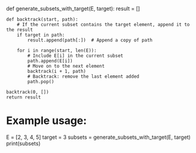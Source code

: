 def generate_subsets_with_target(E, target):
    result = []
    
    def backtrack(start, path):
        # If the current subset contains the target element, append it to the result
        if target in path:
            result.append(path[:])  # Append a copy of path
        
        for i in range(start, len(E)):
            # Include E[i] in the current subset
            path.append(E[i])
            # Move on to the next element
            backtrack(i + 1, path)
            # Backtrack: remove the last element added
            path.pop()

    backtrack(0, [])
    return result

# Example usage:
E = [2, 3, 4, 5]
target = 3
subsets = generate_subsets_with_target(E, target)
print(subsets)
